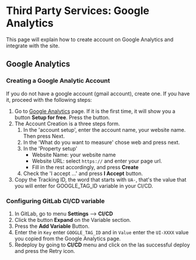 Third Party Services: Google Analytics
======================================

This page will explain how to create account on Google Analytics and integrate with the site.

## Google Analytics

### Creating a Google Analytic Account
If you do not have a google account (gmail account), create one. If you have it, proceed with the following steps:

1. Go to [Google Analytics](https://analytics.google.com/) page. If it is the first time, it will 
show you a button **Setup for free**. Press the button.
2. The Account Creation is a three steps form.
    1. In the 'account setup', enter the account name, your website name. Then press Next.
    2. In the 'What do you want to measure' chose web and press next.
    3. In the 'Property setup' 
        - Website Name: your website name
        - Website URL: select `https://` and enter your page url.
        - Fill in the rest accordingly, and press **Create**
    4. Check the 'I accept ...' and press **I Accept** button.
3. Copy the Tracking ID, the word that starts with `UA-`, that's the value that you will enter
for GOOGLE_TAG_ID variable in your CI/CD.

### Configuring GitLab CI/CD variable

1. In GitLab, go to menu **Settings** --> **CI/CD**
2. Click the button **Expand** on the Variable section.
3. Press the **Add Variable** Button.
4. Enter the in `Key` enter `GOOGLE_TAG_ID` and in `Value` enter the `UI-XXXX` value you copied 
from the Google Analytics page.
5. Redeploy by going to **CI/CD** menu and click on the las successful deploy and press the Retry icon.

